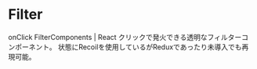 # Filter
onClick FilterComponents | React
クリックで発火できる透明なフィルターコンポーネント。
状態にRecoilを使用しているがReduxであったり未導入でも再現可能。
